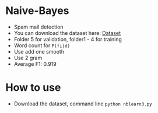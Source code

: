 # Naive-Bayes
- Spam mail detection
- You can download the dataset here: [Dataset](https://myleott.com/op_spam_v1.4.zip)
- Folder 5 for validation, folder1 - 4 for training
- Word count for `P(fi|d)`
- Use add one smooth
- Use 2 gram
- Average F1: 0.919

# How to use
- Download the dataset, command line `python nblearn3.py`
